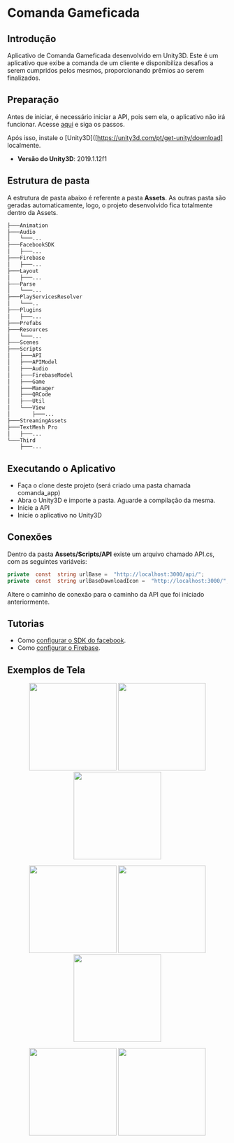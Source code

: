 
# Comanda Gameficada

## Introdução
Aplicativo de Comanda Gameficada desenvolvido em Unity3D. Este é um aplicativo que exibe a comanda de um cliente e disponibiliza desafios a serem cumpridos pelos mesmos, proporcionando prêmios ao serem finalizados.

## Preparação
Antes de iniciar, é necessário iniciar a API, pois sem ela, o aplicativo não irá funcionar. Acesse  [aqui](https://github.com/vitorric/comanda_api) e siga os passos.

Após isso, instale o  [Unity3D]([https://unity3d.com/pt/get-unity/download] localmente.

 * **Versão do Unity3D**: 2019.1.12f1

## Estrutura de pasta

A estrutura de pasta abaixo é referente a pasta **Assets**.  As outras pasta são geradas automaticamente, logo, o projeto desenvolvido fica totalmente dentro da Assets.

``` bash
├───Animation
├───Audio
│   └───...
├───FacebookSDK
│   ├───...
├───Firebase
│   ├───...
├───Layout
│   ├───...
├───Parse
│   └───...
├───PlayServicesResolver
│   └───..
├───Plugins
│   ├───...
├───Prefabs
├───Resources
│   └───...
├───Scenes
├───Scripts
│   ├───API
│   ├───APIModel
│   ├───Audio
│   ├───FirebaseModel
│   ├───Game
│   ├───Manager
│   ├───QRCode
│   ├───Util
│   └───View
│       ├───...
├───StreamingAssets
├───TextMesh Pro
│   ├───...
└───Third
    ├───...
```

## Executando o Aplicativo

* Faça o clone deste projeto (será criado uma pasta chamada comanda_app)
* Abra o Unity3D e importe a pasta. Aguarde a compilação da mesma.
* Inicie a API
* Inicie o aplicativo no Unity3D

## Conexões

Dentro da pasta **Assets/Scripts/API** existe um arquivo chamado API.cs, com as seguintes variáveis:

```csharp
private  const  string urlBase =  "http://localhost:3000/api/";
private  const  string urlBaseDownloadIcon =  "http://localhost:3000/";
```

Altere o caminho de conexão para o caminho da API que foi iniciado anteriormente.

## Tutorias

* Como [configurar o SDK do facebook](https://developers.facebook.com/docs/unity/).
* Como [configurar o Firebase](https://firebase.google.com/docs/unity/setup?hl=pt-br).

## Exemplos de Tela

<p align="center">
  <img src="https://uploaddeimagens.com.br/images/002/315/757/full/Login.PNG?1567476878" width="200">
  <img src="https://uploaddeimagens.com.br/images/002/315/759/full/EdicaoAvatar.PNG?1567476904" width="200">
  <img src="https://uploaddeimagens.com.br/images/002/315/760/full/levelUp.PNG?1567476929" width="200">
</p>

<p align="center">
  <img src="https://uploaddeimagens.com.br/images/002/315/764/full/InfoEstab.PNG?1567477206" width="200">
  <img src="https://uploaddeimagens.com.br/images/002/315/766/full/DesafioEstab.PNG?1567477226" width="200">
  <img src="https://uploaddeimagens.com.br/images/002/315/765/full/ItemEstab.PNG?1567477217" width="200">
</p>

<p align="center">
  <img src="https://uploaddeimagens.com.br/images/002/315/768/full/Comanda.PNG?1567477279" width="200">
  <img src="https://uploaddeimagens.com.br/images/002/315/770/full/DesafioProgresso.PNG?1567477290" width="200">
</p>
